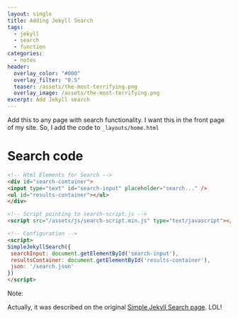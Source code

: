 ```yaml
---
layout: single
title: Adding Jekyll Search
tags:
  - jekyll
  - search
  - function
categories:
  - notes
header:
  overlay_color: "#000"
  overlay_filter: "0.5"
  teaser: /assets/the-most-terrifying.png
  overlay_image: /assets/the-most-terrifying.png
excerpt: Add Jekyll search
---
```

Add this to any page with search functionality. I want this in the front page of my site.
So, I add the code to `_layouts/home.html`

# Search code

```html
<!-- Html Elements for Search -->
<div id="search-container">
<input type="text" id="search-input" placeholder="search..." />
<ul id="results-container"></ul>
</div>

<!-- Script pointing to search-script.js -->
<script src="/assets/js/search-script.min.js" type="text/javascript"></script>

<!-- Configuration -->
<script>
SimpleJekyllSearch({
 searchInput: document.getElementById('search-input'),
 resultsContainer: document.getElementById('results-container'),
 json: '/search.json'
})
</script>
```

Note:

Actually, it was described on the original [Simple Jekyll Search page](https://github.com/christian-fei/Simple-Jekyll-Search). LOL!
